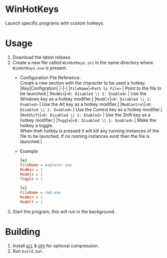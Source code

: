 # WinHotKeys
Launch specific programs with custom hotkeys.

# Usage
1. Download the latest release.
2. Create a new file called `WinHotKeys.ini` in the same directory where `WinHotKeys.exe` is present.
    - Configuration File Reference:    
        Create a new section with the character to be used a hotkey.
        |Key|Configration|
        |-|-|
        |`FileName`|`<Path to File>` \| Point to the file to be launched.|
        |`ModWin`|`<0: Disabled \| 1: Enabled>` \| Use the Windows key as a hotkey modifier.|
        |`ModAlt`|`<0: Disabled \| 1: Enabled>` \| Use the Alt key as a hotkey modifier.|
        |`ModControl`|`<0: Disabled \| 1: Enabled>` \| Use the Control key as a hotkey modifier.|
        |`ModShift`|`<0: Disabled \| 1: Enabled>` \| Use the Shift key as a hotkey modifier.|
        |`Toggle`|`<0: Disabled \| 1: Enabled>` \| Make the hotkey a toggle.<br>When theh hotkey is pressed it will kill any running instances of the file to be launched, if no running instances exist then the file is launched.|
    - Example 

        ```ini
        [e]
        FileName = explorer.exe
        ModWin = 1
        ModAlt = 1
        Toggle = 1

        [c]
        FileName = cmd.exe
        ModWin = 1
        ModAlt = 1
        ```
3. Start the program, this will run in the background.

# Building
1. Install [`GCC`](https://winlibs.com/) & [`UPX`](https://upx.github.io) for optional compression.
2. Run `build.bat`.
